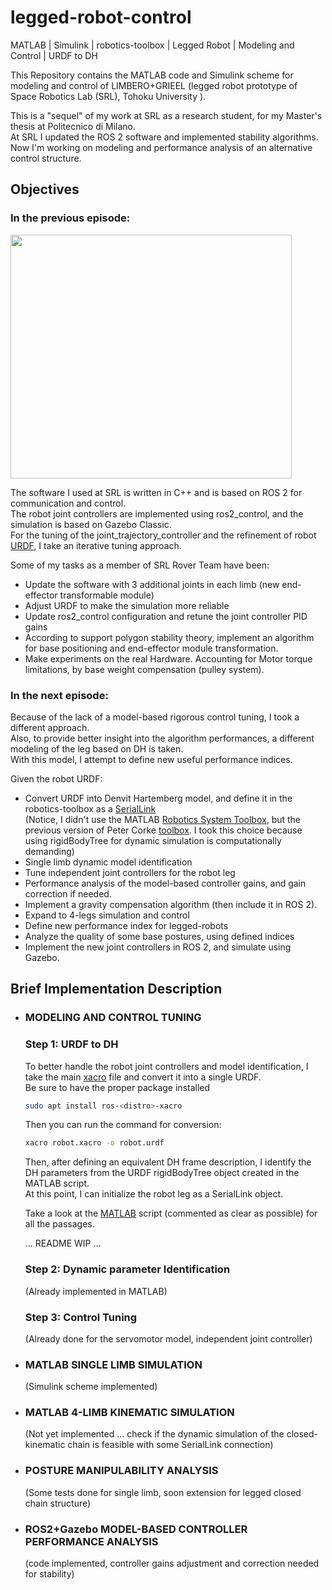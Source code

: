 # legged-robot-control
MATLAB | Simulink | robotics-toolbox | Legged Robot | Modeling and Control | URDF to DH 

This Repository contains the MATLAB code and Simulink scheme for modeling and control of LIMBERO+GRIEEL (legged robot prototype of Space Robotics Lab (SRL), Tohoku University ).<br/>

This is a "sequel" of my work at SRL as a research student, for my Master's thesis at Politecnico di Milano. <br/>
At SRL I updated the ROS 2 software and implemented stability algorithms. <br/>
Now I'm working on modeling and performance analysis of an alternative control structure. 

## Objectives

### In the previous episode:

<img width=450 height=390 src=https://github.com/AlePuglisi/legged-robot-control/blob/main/image_video/transform_sequence_algorithm_GIF.gif>

The software I used at SRL is written in C++ and is based on ROS 2 for communication and control.<br/>
The robot joint controllers are implemented using ros2_control, and the simulation is based on Gazebo Classic.<br/>
For the tuning of the joint_trajectory_controller and the refinement of robot [URDF](https://docs.ros.org/en/humble/Tutorials/Intermediate/URDF/URDF-Main.html), I take an iterative tuning approach.<br/>

Some of my tasks as a member of SRL Rover Team have been: 
- Update the software with 3 additional joints in each limb (new end-effector transformable module)
- Adjust URDF to make the simulation more reliable
- Update ros2_control configuration and retune the joint controller PID gains
- According to support polygon stability theory, implement an algorithm for base positioning and end-effector module transformation.
- Make experiments on the real Hardware. Accounting for Motor torque limitations, by base weight compensation (pulley system).
  
### In the next episode: 
Because of the lack of a model-based rigorous control tuning, I took a different approach.<br/> 
Also, to provide better insight into the algorithm performances, a different modeling of the leg based on DH is taken. <br/>
With this model, I attempt to define new useful performance indices.

Given the robot URDF:
- Convert URDF into Denvit Hartemberg model, and define it in the robotics-toolbox as a [SerialLink](https://www.petercorke.com/RTB/r9/html/SerialLink.html) <br/>
  (Notice, I didn't use the MATLAB [Robotics System Toolbox](https://it.mathworks.com/products/robotics.html), but the previous version of Peter Corke [toolbox](https://petercorke.com/toolboxes/robotics-toolbox/).
  I took this choice because using rigidBodyTree for dynamic simulation is computationally demanding)
- Single limb dynamic model identification 
- Tune independent joint controllers for the robot leg
- Performance analysis of the model-based controller gains, and gain correction if needed.
- Implement a gravity compensation algorithm (then include it in ROS 2). 
- Expand to 4-legs simulation and control
- Define new performance index for legged-robots
- Analyze the quality of some base postures, using defined indices
- Implement the new joint controllers in ROS 2, and simulate using Gazebo.

## Brief Implementation Description 

- ### MODELING AND CONTROL TUNING 
    ### Step 1: URDF to DH
    To better handle the robot joint controllers and model identification, I take the main [xacro](https://docs.ros.org/en/humble/Tutorials/Intermediate/URDF/Using-Xacro-to-Clean-Up-a-URDF-File.html) file and convert it into a single 
    URDF.<br/>
    Be sure to have the proper package installed
    ```bash
    sudo apt install ros-<distro>-xacro
    ```
    Then you can run the command for conversion: 
    ```bash
    xacro robot.xacro -o robot.urdf
    ```
    
    Then, after defining an equivalent DH frame description, I identify the DH parameters from the URDF rigidBodyTree object created in the MATLAB script.<br/>
    At this point, I can initialize the robot leg as a SerialLink object. 
    
    Take a look at the [MATLAB](https://github.com/AlePuglisi/legged-robot-control/blob/main/limberoGrieel_leg_DH.m) script (commented as clear as possible) for all the passages. 
    
     ... README WIP ...
    ### Step 2: Dynamic parameter Identification 
    (Already implemented in MATLAB)
    
    ### Step 3: Control Tuning 
    (Already done for the servomotor model, independent joint controller) 

- ### MATLAB SINGLE LIMB SIMULATION
  (Simulink scheme implemented)
  
- ### MATLAB 4-LIMB KINEMATIC SIMULATION
  (Not yet implemented ... check if the dynamic simulation of the closed-kinematic chain is feasible with some SerialLink connection)
  
- ### POSTURE MANIPULABILITY ANALYSIS
  (Some tests done for single limb, soon extension for legged closed chain structure)
  
- ### ROS2+Gazebo MODEL-BASED CONTROLLER PERFORMANCE ANALYSIS
  (code implemented, controller gains adjustment and correction needed for stability) 
  



